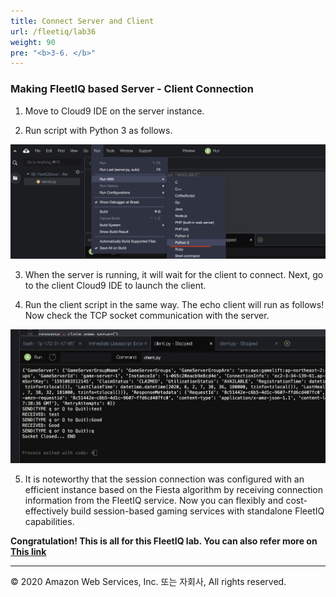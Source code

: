 ```yaml
---
title: Connect Server and Client
url: /fleetiq/lab36
weight: 90
pre: "<b>3-6. </b>"
---
```


### Making FleetIQ based Server - Client Connection
1. Move to Cloud9 IDE on the server instance.

2. Run script with Python 3 as follows.

![IQ](./images/IQ-1.png)

3. When the server is running, it will wait for the client to connect. Next, go to the client Cloud9 IDE to launch the client.

4. Run the client script in the same way. The echo client will run as follows!     Now check the TCP socket communication with the server.

![IQ](./images/IQ-2.png)

5. It is noteworthy that the session connection was configured with an efficient instance based on the Fiesta algorithm by receiving connection information from the FleetIQ service. Now you can flexibly and cost-effectively build session-based gaming services with standalone FleetIQ capabilities.

**Congratulation! This is all for this FleetIQ lab. You can also refer more on [This link](https://docs.aws.amazon.com/gamelift/latest/developerguide/gsg-intro.html)**

---
<p align="left">
© 2020 Amazon Web Services, Inc. 또는 자회사, All rights reserved.
</p>
